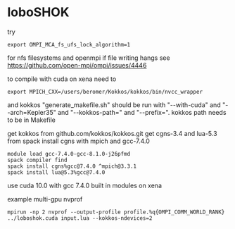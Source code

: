 # loboSHOK

try 
```
export OMPI_MCA_fs_ufs_lock_algorithm=1 
```
for nfs filesystems and openmpi if file writing hangs
see https://github.com/open-mpi/ompi/issues/4446

to compile with cuda on xena need to
```
export MPICH_CXX=/users/beromer/Kokkos/kokkos/bin/nvcc_wrapper
```

and kokkos "generate_makefile.sh" should be run with "--with-cuda" and "--arch=Kepler35" and "--kokkos-path=" and "--prefix=". kokkos path needs to be in Makefile

get kokkos from github.com/kokkos/kokkos.git
get cgns-3.4 and lua-5.3 from spack install cgns with mpich and gcc-7.4.0
```
module load gcc-7.4.0-gcc-8.1.0-j26pfmd
spack compiler find
spack install cgns%gcc@7.4.0 ^mpich@3.3.1
spack install lua@5.3%gcc@7.4.0
```

use cuda 10.0 with gcc 7.4.0 built in modules on xena


example multi-gpu nvprof
```
mpirun -np 2 nvprof --output-profile profile.%q{OMPI_COMM_WORLD_RANK} ../loboshok.cuda input.lua --kokkos-ndevices=2
```
